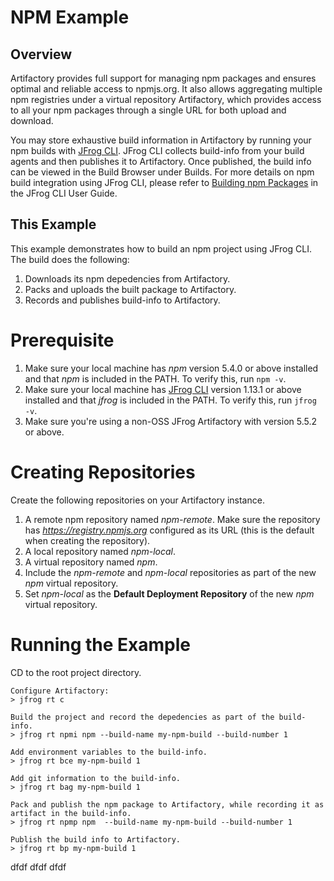 # NPM Example
## Overview
Artifactory provides full support for managing npm packages and ensures optimal and reliable access to npmjs.org. It also allows aggregating multiple npm registries under a virtual repository Artifactory, which provides access to all your npm packages through a single URL for both upload and download.

You may store exhaustive build information in Artifactory by running your npm builds with [JFrog CLI](https://www.jfrog.com/confluence/display/CLI/JFrog+CLI). 
JFrog CLI collects build-info from your build agents and then publishes it to Artifactory. Once published, the build info can be viewed in the Build Browser under Builds.
For more details on npm build integration using JFrog CLI, please refer to [Building npm Packages](https://www.jfrog.com/confluence/display/CLI/CLI+for+JFrog+Artifactory#CLIforJFrogArtifactory-BuildingNpmPackages) in the JFrog CLI User Guide.  

## This Example
This example demonstrates how to build an npm project using JFrog CLI. The build does the following:
1. Downloads its npm depedencies from Artifactory.
2. Packs and uploads the built package to Artifactory.
3. Records and publishes build-info to Artifactory.

# Prerequisite
1. Make sure your local machine has *npm* version 5.4.0 or above installed and that *npm* is included in the PATH. To verify this, run ```npm -v```.
2. Make sure your local machine has [JFrog CLI](https://jfrog.com/getcli/) version 1.13.1 or above installed and that *jfrog* is included in the PATH. To verify this, run ```jfrog -v```.
2. Make sure you're using a non-OSS JFrog Artifactory with version 5.5.2 or above.

# Creating Repositories
Create the following repositories on your Artifactory instance.
1. A remote npm repository named *npm-remote*. Make sure the repository has *https://registry.npmjs.org* configured as its URL (this is the default when creating the repository).
2. A local repository named *npm-local*.
3. A virtual repository named *npm*. 
4. Include the *npm-remote* and *npm-local* repositories as part of the new *npm* virtual repository.
5. Set *npm-local* as the **Default Deployment Repository** of the new *npm* virtual repository.

# Running the Example
CD to the root project directory.
```
Configure Artifactory:
> jfrog rt c

Build the project and record the depedencies as part of the build-info.
> jfrog rt npmi npm --build-name my-npm-build --build-number 1

Add environment variables to the build-info.
> jfrog rt bce my-npm-build 1

Add git information to the build-info.
> jfrog rt bag my-npm-build 1

Pack and publish the npm package to Artifactory, while recording it as artifact in the build-info.
> jfrog rt npmp npm  --build-name my-npm-build --build-number 1

Publish the build info to Artifactory.
> jfrog rt bp my-npm-build 1
```

dfdf
dfdf
dfdf
